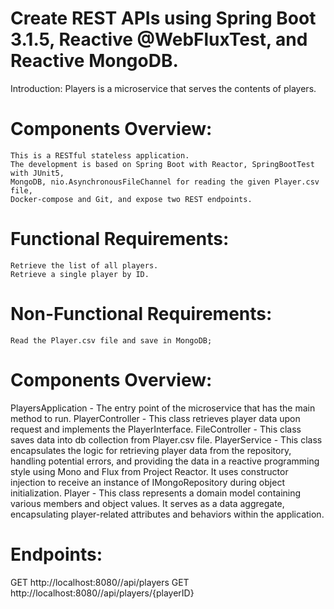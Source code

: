 # Create REST APIs using Spring Boot 3.1.5, Reactive @WebFluxTest, and Reactive MongoDB.

Introduction:
Players is a microservice that serves the contents of players.


# Components Overview:

	This is a RESTful stateless application.
	The development is based on Spring Boot with Reactor, SpringBootTest with JUnit5,
	MongoDB, nio.AsynchronousFileChannel for reading the given Player.csv file, 
	Docker-compose and Git, and expose two REST endpoints.


# Functional Requirements:

	Retrieve the list of all players.
	Retrieve a single player by ID.


# Non-Functional Requirements:

	Read the Player.csv file and save in MongoDB;


# Components Overview:

PlayersApplication - The entry point of the microservice that has the main method to run.
PlayerController   - This class retrieves player data upon request and implements the PlayerInterface.
FileController     - This class saves data into db collection from Player.csv file.
PlayerService      - This class encapsulates the logic for retrieving player data from the repository, 
			handling potential errors, and providing the data in a reactive programming style using Mono and Flux from Project Reactor. 
   			It uses constructor injection to receive an instance of IMongoRepository during object initialization.
Player - This class represents a domain model containing various members and object values. 
	 It serves as a data aggregate, encapsulating player-related attributes and behaviors within the application.


# Endpoints:

GET http://localhost:8080//api/players
GET http://localhost:8080//api/players/{playerID}



